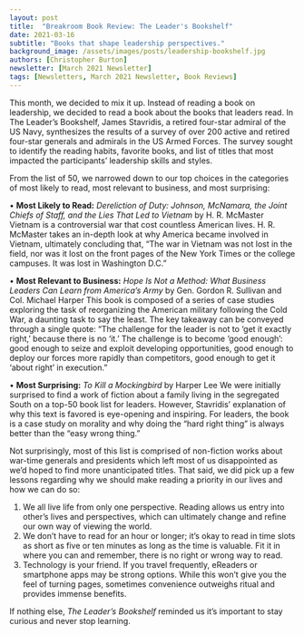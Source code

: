 ```yaml
---
layout: post
title:  "Breakroom Book Review: The Leader's Bookshelf"
date: 2021-03-16
subtitle: "Books that shape leadership perspectives."
background_image: /assets/images/posts/leadership-bookshelf.jpg
authors: [Christopher Burton]
newsletter: [March 2021 Newsletter]
tags: [Newsletters, March 2021 Newsletter, Book Reviews]
---
```


This month, we decided to mix it up. Instead of reading a book on leadership, we decided to read a book about the books that leaders read. In The Leader’s Bookshelf, James Stavridis, a retired four-star admiral of the US Navy, synthesizes the results of a survey of over 200 active and retired four-star generals and admirals in the US Armed Forces. The survey sought to identify the reading habits, favorite books, and list of titles that most impacted the participants’ leadership skills and styles.

From the list of 50, we narrowed down to our top choices in the categories of most likely to read, most relevant to business, and most surprising: 

•	<b>Most Likely to Read:</b> <i>Dereliction of Duty: Johnson, McNamara, the Joint Chiefs of Staff, and the Lies That Led to Vietnam</i> by H. R. McMaster
Vietnam is a controversial war that cost countless American lives. H. R. McMaster takes an in-depth look at why America became involved in Vietnam, ultimately concluding that, “The war in Vietnam was not lost in the field, nor was it lost on the front pages of the New York Times or the college campuses. It was lost in Washington D.C.”<br>

•	<b>Most Relevant to Business:</b> <i>Hope Is Not a Method: What Business Leaders Can Learn from America’s Army</i> by Gen. Gordon R. Sullivan and Col. Michael Harper
This book is composed of a series of case studies exploring the task of reorganizing the American military following the Cold War, a daunting task to say the least. The key  takeaway can be conveyed through a single quote: “The challenge for the leader is not to ‘get it exactly right,’ because there is no ‘it.’ The challenge is to become ‘good enough’: good enough to seize and exploit developing opportunities, good enough to deploy our forces more rapidly than competitors, good enough to get it ‘about right’ in execution.”<br> 

•	<b>Most Surprising:</b> <i>To Kill a Mockingbird</i> by Harper Lee
We were initially surprised to find a work of fiction about a family living in the segregated South on a top-50 book list for leaders. However, Stavridis’ explanation of why this text is favored is eye-opening and inspiring. For leaders, the book is a case study on morality and why doing the “hard right thing” is always better than the “easy wrong thing.”<br>

Not surprisingly, most of this list is comprised of non-fiction works about war-time generals and presidents which left most of us disappointed as we’d hoped to find more unanticipated titles. That said, we did pick up a few lessons regarding why we should make reading a priority in our lives and how we can do so:

1.	We all live life from only one perspective. Reading allows us entry into other’s lives and perspectives, which can ultimately change and refine our own way of viewing the world.<br>
2.	We don’t have to read for an hour or longer; it’s okay to read in time slots as short as five or ten minutes as long as the time is valuable. Fit it in where you can and remember, there is no right or wrong way to read.<br>
3.	Technology is your friend. If you travel frequently, eReaders or smartphone apps may be strong options. While this won’t give you the feel of turning pages, sometimes convenience outweighs ritual and provides immense benefits.<br>

If nothing else, <i>The Leader’s Bookshelf</i> reminded us it’s important to stay curious and never stop learning.
